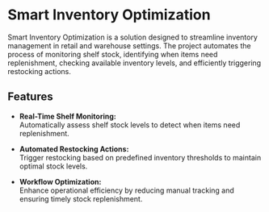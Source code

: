 # Smart Inventory Optimization

Smart Inventory Optimization is a solution designed to streamline inventory management in retail and warehouse settings. The project automates the process of monitoring shelf stock, identifying when items need replenishment, checking available inventory levels, and efficiently triggering restocking actions.

## Features

- **Real-Time Shelf Monitoring:**  
  Automatically assess shelf stock levels to detect when items need replenishment.

- **Automated Restocking Actions:**  
  Trigger restocking based on predefined inventory thresholds to maintain optimal stock levels.

- **Workflow Optimization:**  
  Enhance operational efficiency by reducing manual tracking and ensuring timely stock replenishment.
